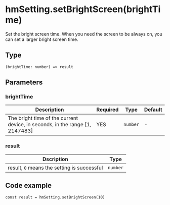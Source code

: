 
# hmSetting.setBrightScreen(brightTime)

Set the bright screen time. When you need the screen to be always on, you can set a larger bright screen time.

## Type[​](/docs/1.0/reference/device-app-api/hmSetting/setBrightScreen/#type "Direct link to Type")

```
(brightTime: number) => result  

```
## Parameters[​](/docs/1.0/reference/device-app-api/hmSetting/setBrightScreen/#parameters "Direct link to Parameters")

### brightTime[​](/docs/1.0/reference/device-app-api/hmSetting/setBrightScreen/#brighttime "Direct link to brightTime")

| Description | Required | Type | Default |
| --- | --- | --- | --- |
| The bright time of the current device, in seconds, in the range [1, 2147483] | YES | `number` | - |

### result[​](/docs/1.0/reference/device-app-api/hmSetting/setBrightScreen/#result "Direct link to result")

| Dscription | Type |
| --- | --- |
| result, `0` means the setting is successful | `number` |

## Code example[​](/docs/1.0/reference/device-app-api/hmSetting/setBrightScreen/#code-example "Direct link to Code example")

```
const result = hmSetting.setBrightScreen(10)  

```
